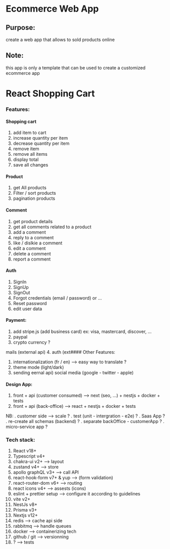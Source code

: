 # Ecommerce Web App

## Purpose: 
create a web app that allows to sold products online

## Note:
this app is only a template that can be used to create a customized ecommerce app

# React Shopping Cart

### Features:
#### Shopping cart
1. add item to cart
2. increase quantity per item
3. decrease quantity per item
4. remove item
5. remove all items
6. display total
7. save all changes
#### Product
1. get All products
2. Filter / sort products
3. pagination products

#### Comment
1. get product details
2. get all comments related to a product
3. add a comment
4. reply to a comment
5. like / dislkie a comment
6. edit a comment
7. delete a comment
8. report a comment
#### Auth
1. SignIn
2. SignUp
3. SignOut
4. Forgot credentials (email / password) or ...
5. Reset password
6. edit user data

#### Payment:
1. add stripe.js (add business card) ex: visa, mastercard, discover, ...
2. paypal
3. crypto currency ?

mails (external api)
4. auth (ext#### Other Features:
1. internationalization (fr / en) --> easy way to translate ?
2. theme mode (light/dark)
3. sending eernal api) social media (google - twitter - apple)


#### Design App:
1. front + api (customer consumed) --> next (seo, ...) + nestjs + docker + tests
2. front + api (back-office) --> react + nestjs + docker + tests

NB: 
. customer side --> scale ?
. test (unit - intergration - e2e) ?
. Saas App ?
. re-create all schemas (backend) ?
. separate backOffice - customerApp ?
. micro-service app ?

### Tech stack:
1. React v18+
2. Typescript v4+
3. chakra-ui v2+ --> layout
4. zustand v4+ --> store
5. apollo graphQL v3+ --> call API
6. react-hook-form v7+ & yup --> (form validation)
7. react-router-dom v6+ --> routing
8. react icons v4+ --> assests (icons)
9. eslint + prettier setup --> configure it according to guidelines
10. vite v2+
11. NestJs v8+
12. Prisma v3+
13. Nextjs v12+
14. redis --> cache api side
15. rabbitmq --> handle queues
16. docker --> containerizing tech
17. github / git --> versionning
18. ? --> tests
